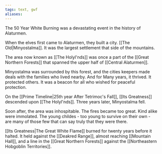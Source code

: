 ```yaml
---
tags: text, gwf
aliases:
---
```


The 50 Year White Burning was a devastating event in the history of Alaturmen. 

When the elves first came to Alaturmen, they built a city. [[The Old|Minyostalma]]. It was the largest settlement that side of the mountains.

The area now known as [[The Holyl'nds]] was once a part of the [[Great Northern Forests]] that spanned the upper half of [[Central Alaturmen]].

Minyostalma was surrounded by this forest, and the cities keepers made deals with the families who lived nearby. And for Many years, it thrived. It protected others. It was a beacon for all who wished for peaceful protection. 

On the [[Prime Timeline|25th year After Tetrimoc's Fall]], [[Its Greatness]] descended upon [[The Holyl'nds]]. Three years later, Minyostalma fell.

Soon after, the area was inhospitable. The fires became too great. Kind alike were immolated. The young childes - too young to survive on their own - are many of those few that can say truly that they were there.

[[Its Greatness|The Great White Flame]] burned for twenty years before it halted. It held against the [[Deakred Range]], almost reaching [[Mountain Hall]], and a line in the [[Great Northern Forests]] against the [[Northeastern Hobgoblin Territories]].